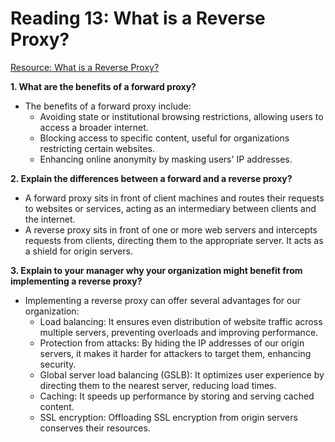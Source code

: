 # Reading 13: What is a Reverse Proxy?

[Resource: What is a Reverse Proxy?](https://www.cloudflare.com/learning/cdn/glossary/reverse-proxy/)

**1. What are the benefits of a forward proxy?**
   - The benefits of a forward proxy include:
     - Avoiding state or institutional browsing restrictions, allowing users to access a broader internet.
     - Blocking access to specific content, useful for organizations restricting certain websites.
     - Enhancing online anonymity by masking users' IP addresses.

**2. Explain the differences between a forward and a reverse proxy?**
   - A forward proxy sits in front of client machines and routes their requests to websites or services, acting as an intermediary between clients and the internet.
   - A reverse proxy sits in front of one or more web servers and intercepts requests from clients, directing them to the appropriate server. It acts as a shield for origin servers.

**3. Explain to your manager why your organization might benefit from implementing a reverse proxy?**
   - Implementing a reverse proxy can offer several advantages for our organization:
     - Load balancing: It ensures even distribution of website traffic across multiple servers, preventing overloads and improving performance.
     - Protection from attacks: By hiding the IP addresses of our origin servers, it makes it harder for attackers to target them, enhancing security.
     - Global server load balancing (GSLB): It optimizes user experience by directing them to the nearest server, reducing load times.
     - Caching: It speeds up performance by storing and serving cached content.
     - SSL encryption: Offloading SSL encryption from origin servers conserves their resources.